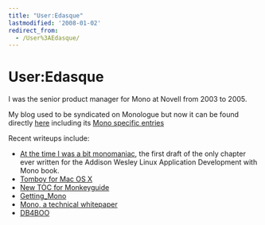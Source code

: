 ```yaml
---
title: "User:Edasque"
lastmodified: '2008-01-02'
redirect_from:
  - /User%3AEdasque/
---
```


User:Edasque
============

I was the senior product manager for Mono at Novell from 2003 to 2005.

My blog used to be syndicated on Monologue but now it can be found directly [here](http://www.frenchguys.com) including its [Mono specific entries](http://www.frenchguys.com/wordpress/?cat=3&submit=view)

Recent writeups include:

-   [At the time I was a bit monomaniac](http://www.frenchguys.com/wordpress/?p=134), the first draft of the only chapter ever written for the Addison Wesley Linux Application Development with Mono book.
-   [Tomboy for Mac OS X](http://www.frenchguys.com/wordpress/?p=114)
-   [New TOC for Monkeyguide](/Erik_GtkSharp_Toc)
-   [Getting_Mono](/Obtaining_Mono)
-   [Mono, a technical whitepaper](/Mono,_a_technical_whitepaper)
-   [DB4BOO](/DB4BOO)
